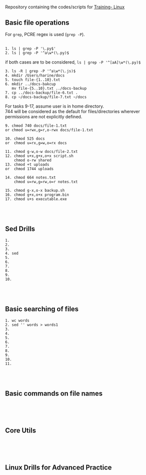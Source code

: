 # 

Repository containing the codes/scripts for [Training- Linux](https://training.demos.aganitha.ai/linux/01-basics/)

## Basic file operations
For `grep`, PCRE regex is used (`grep -P`). <br><br>
```
1. ls | grep -P '\.py$'
2. ls | grep -P '^a\w*(\.py)$
```
if both cases are to be considered, `ls | grep -P '^[aA]\w*(\.py)$` <br>
```
3. ls -R | grep -P '^a\w*(\.js)$
4. mkdir /Users/harine/docs
5. touch file-{1..10}.txt
6. mkdir ../docs-bakcup
   mv file-{5..10}.txt ../docs-backup
7. cp ../docs-backup/file-6.txt .
8. cp ~/docs-backup/file-7.txt ~/docs
```
For tasks 9-17, assume user is in home directory.<br>744 will be considered as the default for files/directories wherever permissions are not explicitly defined.
```
9. chmod 740 docs/file-1.txt
or chmod u=rwx,g=r,o-rwx docs/file-1.txt

10. chmod 525 docs
or  chmod u=rx,g=w,o=rx docs

11. chmod g-w,o-w docs/file-2.txt
12. chmod u+x,g+x,o+x script.sh
    chmod o-rw shared
13. chmod +t uploads
or  chmod 1744 uploads

14. chmod 664 notes.txt
    chmod u=rw,g=rw,o=r notes.txt

15. chmod g-x,o-x backup.sh
16. chmod g+x,o+x program.bin
17. chmod u+s executable.exe
```
<br><br>
## Sed Drills
```
1.
2. 
3.
4. sed 
5.
6.
7.
8.
9.
10.
```
<br><br>
## Basic searching of files
```
1. wc words
2. sed '' words > words1
3.
4.
5.
6.
7.
8.
9.
10.
11.
```
<br><br>
## Basic commands on file names
```
```
<br><br>
## Core Utils
```
```
<br><br>
## Linux Drills for Advanced Practice